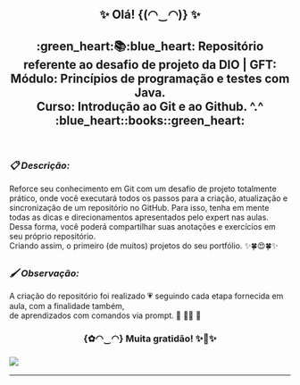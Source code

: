 <h2 align="center"> ✨ Olá! {(◠‿◠)} ✨ </h2>

<h2 align="center"> :green_heart:📚:blue_heart: Repositório referente ao desafio de projeto da DIO | GFT:<br/> Módulo: Princípios de programação e testes com Java.<BR/>Curso: Introdução ao Git e ao Github. ^.^ :blue_heart::books::green_heart: </h2><br/>

***<h3> :clipboard: Descrição: </h3>*** 

Reforce seu conhecimento em Git com um desafio de projeto totalmente prático, onde você executará todos os passos para a criação, atualização 
e sincronização de um repositório no GitHub. Para isso, tenha em mente todas as dicas e direcionamentos apresentados pelo expert nas aulas.<br/> Dessa forma, você poderá compartilhar suas anotações e exercícios em seu próprio repositório.<br/> Criando assim, 
o primeiro (de muitos) projetos do seu portfólio. ✨:four_leaf_clover::heart_eyes::four_leaf_clover:✨

<h2 :smile: </h2>

***<h3> 🖌️  Observação: </h3>*** A criação do repositório foi realizado 💗 seguindo cada etapa fornecida em aula,
com a finalidade também,<br/> de aprendizados com comandos via prompt. 💛 👩‍💻 🧡
  
<h3 align="center"> {✿◠‿◠} Muita gratidão! ✨🤗✨<br/><h3> 

![](https://korben.info/app/uploads/2018/03/jetpack-octocat-airlock-b4e1d022c0113c997328f6598d16e58ad049140e50da4859d6b4d174890bb1c8.jpg?w=640)
___

